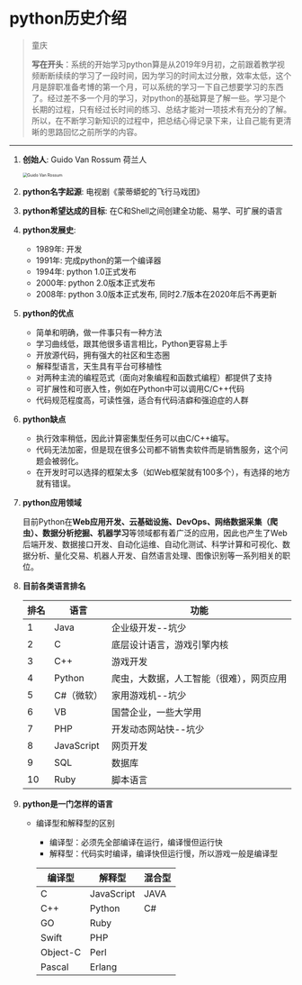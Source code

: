 # python历史介绍

> 童庆
>
> **写在开头**：系统的开始学习python算是从2019年9月初，之前跟着教学视频断断续续的学习了一段时间，因为学习的时间太过分散，效率太低，这个月是辞职准备考博的第一个月，可以系统的学习一下自己想要学习的东西了。经过差不多一个月的学习，对python的基础算是了解一些。学习是个长期的过程，只有经过长时间的练习、总结才能对一项技术有充分的了解。所以，在不断学习新知识的过程中，把总结心得记录下来，让自己能有更清晰的思路回忆之前所学的内容。

***

1. **创始人**:  Guido Van Rossum  荷兰人

   <img src="D:\自我学习\python\python学习笔记\images\Guido Van Rossum.jpg" alt="Guido Van Rossum" style="zoom:50%;" />

2. **python名字起源**:   电视剧《蒙蒂蟒蛇的飞行马戏团》 

3. **python希望达成的目标**:   在C和Shell之间创建全功能、易学、可扩展的语言

4. **python发展史**:

   - 1989年:  开发
   - 1991年:  完成python的第一个编译器
   - 1994年:  python  1.0正式发布
   - 2000年:  python  2.0版本正式发布
   - 2008年:  python  3.0版本正式发布,  同时2.7版本在2020年后不再更新

5. **python的优点**

   - 简单和明确，做一件事只有一种方法
   - 学习曲线低，跟其他很多语言相比，Python更容易上手
   - 开放源代码，拥有强大的社区和生态圈
   - 解释型语言，天生具有平台可移植性
   - 对两种主流的编程范式（面向对象编程和函数式编程）都提供了支持
   - 可扩展性和可嵌入性，例如在Python中可以调用C/C++代码
   - 代码规范程度高，可读性强，适合有代码洁癖和强迫症的人群

6. **python缺点**

   - 执行效率稍低，因此计算密集型任务可以由C/C++编写。
   - 代码无法加密，但是现在很多公司都不销售卖软件而是销售服务，这个问题会被弱化。
   - 在开发时可以选择的框架太多（如Web框架就有100多个），有选择的地方就有错误。

7. **python应用领域**

   目前Python在**Web应用开发、云基础设施、DevOps、网络数据采集（爬虫）、数据分析挖掘、机器学习**等领域都有着广泛的应用，因此也产生了Web后端开发、数据接口开发、自动化运维、自动化测试、科学计算和可视化、数据分析、量化交易、机器人开发、自然语言处理、图像识别等一系列相关的职位。
   
8. **目前各类语言排名**

   | 排名 | 语言       | 功能                                     |
   | ---- | ---------- | ---------------------------------------- |
   | 1    | Java       | 企业级开发--坑少                         |
   | 2    | C          | 底层设计语言，游戏引擎内核               |
   | 3    | C++        | 游戏开发                                 |
   | 4    | Python     | 爬虫，大数据，人工智能（很难），网页应用 |
   | 5    | C#（微软） | 家用游戏机--坑少                         |
   | 6    | VB         | 国营企业，一些大学用                     |
   | 7    | PHP        | 开发动态网站快--坑少                     |
   | 8    | JavaScript | 网页开发                                 |
   | 9    | SQL        | 数据库                                   |
   | 10   | Ruby       | 脚本语言                                 |

9. **python是一门怎样的语言**

   - 编译型和解释型的区别

     - 编译型：必须先全部编译在运行，编译慢但运行快
     - 解释型：代码实时编译，编译快但运行慢，所以游戏一般是编译型

     | 编译型   | 解释型     | 混合型 |
     | -------- | ---------- | ------ |
     | C        | JavaScript | JAVA   |
     | C++      | Python     | C#     |
     | GO       | Ruby       |        |
     | Swift    | PHP        |        |
     | Object-C | Perl       |        |
     | Pascal   | Erlang     |        |


